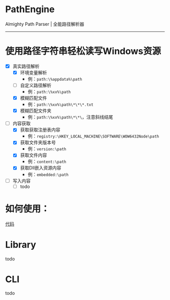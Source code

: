 # PathEngine
Almighty Path Parser | 全能路径解析器

--- 

# 使用路径字符串轻松读写Windows资源
 - [x] 真实路径解析
   - [x] 环境变量解析
      - 例：`path:\%appdata%\path`
   - [ ] 自定义路径解析
      - 例：`path:\%xx%\path`
   - [x] 模糊匹配文件
      - 例：`path:\%xx%\path\*\*\*.txt`
   - [x] 模糊匹配文件夹
      - 例：`path:\%xx%\path\*\*\`，注意斜线结尾
    
 - [ ] 内容获取
   - [x] 获取获取注册表内容
      - 例：`registry:\HKEY_LOCAL_MACHINE\SOFTWARE\WOW6432Node\path`
   - [x] 获取文件夹版本号
        - 例：`version:\path`
   - [x] 获取文件内容
        - 例：`content:\path`
   - [x] 获取Dll嵌入资源内容
        - 例：`embedded:\path`
 - [ ] 写入内容
   - [ ] todo

# 如何使用：

[代码]("..\src\TestProject")

 # Library

 todo
  
 # CLI

 todo

